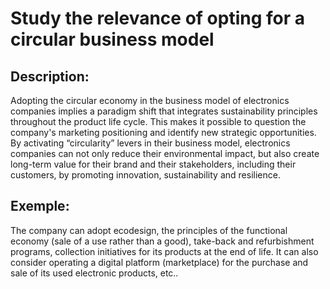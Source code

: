 # Study the relevance of opting for a circular business model

## Description:
Adopting the circular economy in the business model of electronics companies implies a paradigm shift that integrates sustainability principles throughout the product life cycle. This makes it possible to question the company's marketing positioning and identify new strategic opportunities. By activating “circularity” levers in their business model, electronics companies can not only reduce their environmental impact, but also create long-term value for their brand and their stakeholders, including their customers, by promoting innovation, sustainability and resilience.

## Exemple:
The company can adopt ecodesign, the principles of the functional economy (sale of a use rather than a good), take-back and refurbishment programs, collection initiatives for its products at the end of life. It can also consider operating a digital platform (marketplace) for the purchase and sale of its used electronic products, etc..
